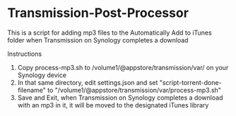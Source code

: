 # Transmission-Post-Processor

This is a script for adding mp3 files to the Automatically Add to iTunes folder when Transmission on Synology completes a download

Instructions
1. Copy process-mp3.sh to /volume1/@appstore/transmission/var/ on your Synology device
2. In that same directory, edit settings.json and set "script-torrent-done-filename" to "/volume1/@appstore/transmission/var/process-mp3.sh"
3. Save and Exit, when Transmission on Synology completes a download with an mp3 in it, it will be moved to the designated iTunes library
